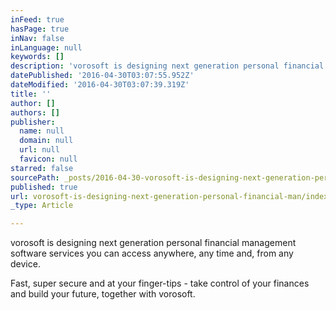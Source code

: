 ```yaml
---
inFeed: true
hasPage: true
inNav: false
inLanguage: null
keywords: []
description: 'vorosoft is designing next generation personal financial management software services you can access anywhere, any time and, from any device.'
datePublished: '2016-04-30T03:07:55.952Z'
dateModified: '2016-04-30T03:07:39.319Z'
title: ''
author: []
authors: []
publisher:
  name: null
  domain: null
  url: null
  favicon: null
starred: false
sourcePath: _posts/2016-04-30-vorosoft-is-designing-next-generation-personal-financial-man.md
published: true
url: vorosoft-is-designing-next-generation-personal-financial-man/index.html
_type: Article

---
```

vorosoft is designing next generation personal financial management software services you can access anywhere, any time and, from any device.

Fast, super secure and at your finger-tips - take control of your finances and build your future, together with vorosoft.